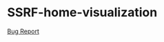 # SSRF-home-visualization

[Bug Report](https://github.com/michifueby/SSRF-home-visualization/main/bug-report.md)

